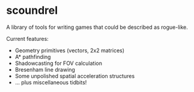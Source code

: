 # scoundrel

A library of tools for writing games that could be described as rogue-like. 

Current features:
* Geometry primitives (vectors, 2x2 matrices)
* A\* pathfinding
* Shadowcasting for FOV calculation
* Bresenham line drawing
* Some unpolished spatial acceleration structures
* ... plus miscellaneous tidbits!

